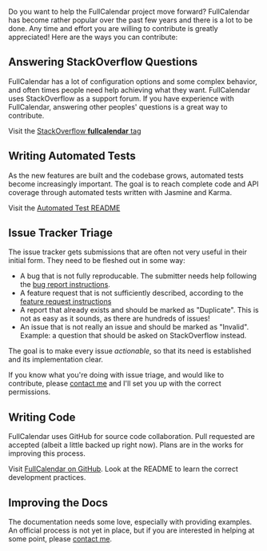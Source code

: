 Do you want to help the FullCalendar project move forward? FullCalendar has become rather popular over the past few years and there is a lot to be done. Any time and effort you are willing to contribute is greatly appreciated! Here are the ways you can contribute:


## Answering StackOverflow Questions

FullCalendar has a lot of configuration options and some complex behavior, and often times people need help achieving what they want. FullCalendar uses StackOverflow as a support forum. If you have experience with FullCalendar, answering other peoples' questions is a great way to contribute.

Visit the [StackOverflow **fullcalendar** tag](http://stackoverflow.com/questions/tagged/fullcalendar)


## Writing Automated Tests

As the new features are built and the codebase grows, automated tests become increasingly important. The goal is to reach complete code and API coverage through automated tests written with Jasmine and Karma.

Visit the [Automated Test README](https://github.com/arshaw/fullcalendar/blob/master/tests/automated_test_readme.md)


## Issue Tracker Triage

The issue tracker gets submissions that are often not very useful in their initial form. They need to be fleshed out in some way:

- A bug that is not fully reproducable. The submitter needs help following the [bug report instructions](Report-a-Bug).
- A feature request that is not sufficiently described, according to the [feature request instructions](Request-a-Feature)
- A report that already exists and should be marked as "Duplicate". This is not as easy as it sounds, as there are hundreds of issues!
- An issue that is not really an issue and should be marked as "Invalid". Example: a question that should be asked on StackOverflow instead.

The goal is to make every issue *actionable*, so that its need is established and its implementation clear.

If you know what you're doing with issue triage, and would like to contribute, please [contact me](../../contact/) and I'll set you up with the correct permissions.


## Writing Code

FullCalendar uses GitHub for source code collaboration. Pull requested are accepted (albeit a little backed up right now). Plans are in the works for improving this process.

Visit [FullCalendar on GitHub](https://github.com/arshaw/fullcalendar). Look at the README to learn the correct development practices.


## Improving the Docs

The documentation needs some love, especially with providing examples. An official process is not yet in place, but if you are interested in helping at some point, please [contact me](../../contact/).